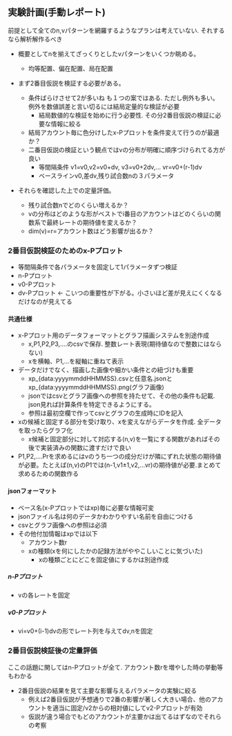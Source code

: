 ## 実験計画(手動レポート)

前提として全てのn,vパターンを網羅するようなプランは考えていない. それするなら解析解作るべき
- 概要としてnを揃えてざっくりとしたvパターンをいくつか眺める。
    - 均等配置、偏在配置、局在配置

- まず2番目仮説を検証する必要がある。
    - 条件ばらけさせて2が多いね も１つの案ではある. ただし例外も多い。 例外を数値誤差と言い切るには結局定量的な検証が必要
        - 結局数値的な検証を始めに行う必要性. その分2番目仮説の検証に必要な情報に絞る
    - 結局アカウント毎に色分けしたx-Pプロットを条件変えて行うのが最適か？
    - 二番目仮説の検証という観点ではvの分布が明確に順序づけられてる方が良い
        - 等間隔条件 v1=v0,v2=v0+dv, v3=v0+2dv,... vr=v0+(r-1)dv
        - ベースラインv0,差dv,残り試合数nの３パラメータ

- それらを確認した上での定量評価。
   - 残り試合数nでどのくらい増えるか？
   - vの分布はどのような形がベストでi番目のアカウントはどのくらいの関数系で最終レートの期待値を変えるか？
   - dim(v)=r=アカウント数はどう影響が出るか？

### 2番目仮説検証のためのx-Pプロット

- 等間隔条件で各パラメータを固定して1パラメータずつ検証
- n-Pプロット
- v0-Pプロット
- dv-Pプロット <- こいつの重要性が下がる。小さいほど差が見えにくくなるだけなのが見えてる

#### 共通仕様
- x-Pプロット用のデータフォーマットとグラフ描画システムを別途作成
    - x,P1,P2,P3,....のcsvで保存. 整数レート表現(期待値なので整数にはならない)
    - xを横軸、P1,...を縦軸に重ねて表示
- データだけでなく、描画した画像や細かい条件との紐づけも重要
    - xp_{data:yyyymmddHHMMSS}.csvと任意名.jsonとxp_{data:yyyymmddHHMMSS}.png(グラフ画像)
    - jsonではcsvとグラフ画像への参照を持たせて、その他の条件も記載. json見れば計算条件を特定できるようにする。
    - 参照は最初空欄で作ってcsvとグラフの生成時にIDを記入
- xの候補と固定する部分を受け取り、xを変えながらデータを作成. 全データを取ったらグラフ化
    - x候補と固定部分に対して対応する(n,v)を一覧にする関数があればその後で実装済みの関数に渡すだけで良い
- P1,P2,....Prを求めるにはvのうち一つの成分だけが隣にずれた状態の期待値が必要。たとえば(n,v)のP1では(n-1,v1±1,v2,...vr)の期待値が必要.まとめて求めるための関数作る

#### jsonフォーマット
- ベース名(x-Pプロットではxp)毎に必要な情報可変
- jsonファイル名は何のデータかわかりやすい名前を自由につける
- csvとグラフ画像への参照は必須
- その他付加情報はxpでは以下
    - アカウント数r
    - xの種類(xを何にしたかの記録方法がややこしいことに気づいた)
        - xの種類ごとにどこを固定値にするかは別途作成

##### n-Pプロット
- vの各レートを固定

##### v0-Pプロット
- vi=v0+(i-1)dvの形でレート列を与えてdv,nを固定




### 2番目仮説検証後の定量評価

ここの話題に関してはn-Pプロットが全て. アカウント数rを増やした時の挙動等もわかる
- 2番目仮説の結果を見て主要な影響与えるパラメータの実験に絞る
    - 例えば2番目仮説が予想通りで2番の影響が著しく大きい場合、他のアカウントを適当に固定/v2からの相対値にしてv2-Pプロットが有効
    - 仮説が違う場合でもどのアカウントが主要かは出てるはずなのでそれらの考察
